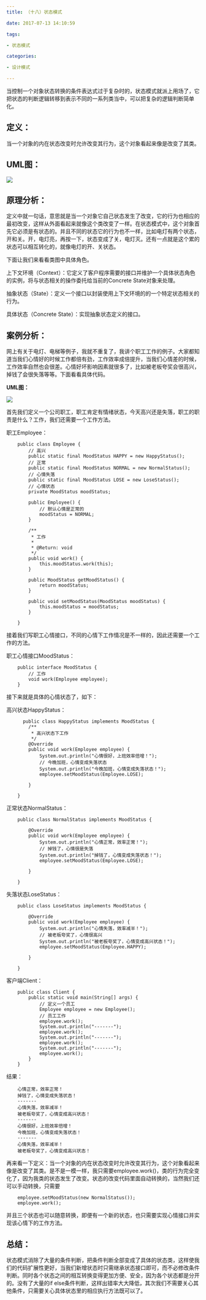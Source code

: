 ```yaml
---
title: （十八）状态模式

date: 2017-07-13 14:10:59

tags:

- 状态模式

categories: 

- 设计模式 

---
```


当控制一个对象状态转换的条件表达式过于复杂时的，状态模式就派上用场了，它把状态的判断逻辑转移到表示不同的一系列类当中，可以把复杂的逻辑判断简单化。


## **定义：** ##

当一个对象的内在状态改变时允许改变其行为，这个对象看起来像是改变了其类。

## **UML图：** ##

![](http://ops0jcxr8.bkt.clouddn.com/%E7%8A%B6%E6%80%81%E6%A8%A1%E5%BC%8F.png)


## **原理分析：** ##

定义中就一句话，意思就是当一个对象它自己状态发生了改变，它的行为也相应的最初改变，这样从外面看起来就像这个类改变了一样。在状态模式中，这个对象首先它必须是有状态的。并且不同的状态它的行为也不一样，比如电灯有两个状态，开和关。开，电灯亮，再按一下，状态变成了关，电灯灭。还有一点就是这个累的状态可以相互转化的，就像电灯的开、关状态。

下面让我们来看看类图中具体角色。

上下文环境（Context）：它定义了客户程序需要的接口并维护一个具体状态角色的实例，将与状态相关的操作委托给当前的Concrete State对象来处理。

抽象状态（State）：定义一个接口以封装使用上下文环境的的一个特定状态相关的行为。

具体状态（Concrete State）：实现抽象状态定义的接口。

## **案例分析：** ##

网上有关于电灯、电梯等例子，我就不重复了，我讲个职工工作的例子。大家都知道当我们心情好的时候工作都倍有劲，工作效率成倍提升，当我们心情差的时候，工作效率自然也会很差。心情好坏影响因素就很多了，比如被老板夸奖会很高兴，掉钱了会很失落等等。下面看看具体代码。

**UML图：**

![](http://ops0jcxr8.bkt.clouddn.com/%E7%8A%B6%E6%80%81%E6%A8%A1%E5%BC%8F%EF%BC%88%E4%BE%8B%E5%AD%90%EF%BC%89.png)


首先我们定义一个公司职工，职工肯定有情绪状态，今天高兴还是失落，职工的职责是什么？工作，我们还需要一个工作方法。


职工Employee：

	    public class Employee {
			// 高兴
			public static final MoodStatus HAPPY = new HappyStatus();
			// 正常
			public static final MoodStatus NORMAL = new NormalStatus();
			// 心情失落
			public static final MoodStatus LOSE = new LoseStatus();
			// 心情状态
			private MoodStatus moodStatus;
		
			public Employee() {
				// 默认心情是正常的
				moodStatus = NORMAL;
			}
		
			/**
			 * 工作
			 * 
			 * @Return: void
			 */
			public void work() {
				this.moodStatus.work(this);
			}
		
			public MoodStatus getMoodStatus() {
				return moodStatus;
			}
		
			public void setMoodStatus(MoodStatus moodStatus) {
				this.moodStatus = moodStatus;
			}
	
	    }

接着我们写职工心情接口，不同的心情下工作情况是不一样的，因此还需要一个工作的方法。

职工心情接口MoodStatus：

	    public interface MoodStatus {
			// 工作
			void work(Employee employee);
	    }

接下来就是具体的心情状态了，如下：

高兴状态HappyStatus：

		  public class HappyStatus implements MoodStatus {
			/**
			 * 高兴状态下工作
			 */
			@Override
			public void work(Employee employee) {
				System.out.println("心情很好，上班效率倍增！");
				// 今晚加班，心情变成失落状态
				System.out.println("今晚加班，心情变成失落状态！");
				employee.setMoodStatus(Employee.LOSE);
		
			}
	
	    }

正常状态NormalStatus：

	    public class NormalStatus implements MoodStatus {
	
			@Override
			public void work(Employee employee) {
				System.out.println("心情正常，效率正常！");
				// 掉钱了，心情很是失落
				System.out.println("掉钱了，心情变成失落状态！");
				employee.setMoodStatus(Employee.LOSE);
		
			}
	
	    }

失落状态LoseStatus：

	    public class LoseStatus implements MoodStatus {
	
			@Override
			public void work(Employee employee) {
				System.out.println("心情失落，效率减半！");
				// 被老板夸奖了，心情很高兴
				System.out.println("被老板夸奖了，心情变成高兴状态！");
				employee.setMoodStatus(Employee.HAPPY);
		
			}
	
	    }

客户端Client：

	    public class Client {
			public static void main(String[] args) {
				// 定义一个员工
				Employee employee = new Employee();
				// 员工工作
				employee.work();
				System.out.println("-------");
				employee.work();
				System.out.println("-------");
				employee.work();
				System.out.println("-------");
				employee.work();
			}
	    }

结果：

	    心情正常，效率正常！
	    掉钱了，心情变成失落状态！
	    -------
	    心情失落，效率减半！
	    被老板夸奖了，心情变成高兴状态！
	    -------
	    心情很好，上班效率倍增！
	    今晚加班，心情变成失落状态！
	    -------
	    心情失落，效率减半！
	    被老板夸奖了，心情变成高兴状态！


再来看一下定义：当一个对象的内在状态改变时允许改变其行为，这个对象看起来像是改变了其类。是不是一模一样，我只需要employee.work()，类的行为完全变化了，因为我类的状态发生了改变。状态的改变代码里面自动转换的，当然我们还可以手动转换，只需要

	    employee.setMoodStatus(new NormalStatus());
	    employee.work();

并且三个状态也可以随意转换，即便有一个新的状态，也只需要实现心情接口并实现该心情下的工作方法。

## **总结：** ##

状态模式消除了大量的条件判断，把条件判断全部变成了具体的状态类，这样使我们的代码扩展性更好，当我们新增状态时只需继承状态接口即可，而不必修改条件判断。同时各个状态之间的相互转换变得更加方便、安全，因为各个状态都是分开的。没有了大量的if else条件判断，这样出错率大大降低，其次我们不需要关心其他条件，只需要关心具体状态里的相应执行方法既可以了。
